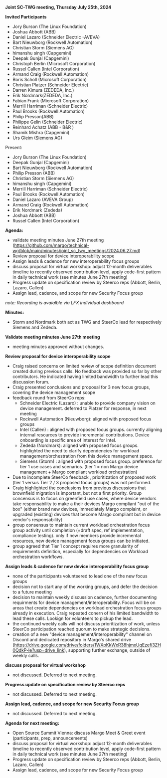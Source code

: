 **Joint SC-TWG meeting, Thursday July 25th, 2024** 

**Invited Participants**

* Jory Burson (The Linux Foundation)
* Joshua Abbott (ABB)
* Daniel Lazaro (Schneider Electric -AVEVA)
* Bart Nieuwborg (Rockwell Automation)
* Christian Storm (Siemens AG)
* himanshu singh (Capgemini)
* Deepak Gunjal (Capgemini)
* Christoph Berlin (Microsoft Corporation)
* Russel Callen (Intel Corporation)
* Armand Craig (Rockwell Automation)
* Boris Scholl (Microsoft Corporation)
* Christian Platzer (Schneider Electric)
* Darren Kimura (ZEDEDA, Inc.)
* Erik Nordmark(ZEDEDA, Inc.)
* Fabian Frank (Microsoft Corporation)
* Merrill Harriman (Schneider Electric)
* Paul Brooks (Rockwell Automation)
* Philip Presson(ABB)
* Philippe Gelin (Schneider Electric)
* Reinhard Achatz (ABB - B&R )
* Shamik Mishra (Capgemini)
* Urs Gleim (Siemens AG)

Present:
* Jory Burson (The Linux Foundation)
* Deepak Gunjal (Capgemini)
* Bart Nieuwborg (Rockwell Automation)
* Philip Presson (ABB)
* Christian Storm (Siemens AG)
* himanshu singh (Capgemini)
* Merrill Harriman (Schneider Electric)
* Paul Brooks (Rockwell Automation)
* Daniel Lazaro (AVEVA Group)
* Armand Craig (Rockwell Automation)
* Erik Nordmark (Zededa)
* Joshua Abbott (ABB)
* Russel Callen (Intel Corporation)

**Agenda:**

* validate meeting minutes June 27th meeting (https://github.com/margo/technical-wg/blob/main/minutes/joint_sc_twg_meetings/2024.06.27.md)
* Review proposal for device interoperability scope
* Assign leads & cadence for new interoperability focus groups 
* discuss proposal for virtual workshop: adjust 12-month deliverables timeline to recently observed contribution level, apply code-first pattern in daily technical work (see minutes June 27th meeting)
* Progress update on specification review by Steerco reps (Abbott, Berlin, Lazaro, Callen)
* Assign lead, cadence, and scope for new Security Focus group 

_note: Recording is avaialble via LFX individual dashboard_

**Minutes:**

* Storm and Nordmark both act as TWG and SteerCo lead for respectively Siemens and Zededa.

**Validate meeting minutes June 27th meeting**
* meeting minutes approved without changes.
  
**Review proposal for device interoperability scope**
* Craig raised concerns on limited review of scope definition document created during previous calls. No feedback was provided so far by other contributors. He indicated having limited bandwidth to further lead this discussion forum.
* Craig presented conclusions and proposal for 3 new focus groups, covering the device management scope 
* feedback round from SteerCo reps:
    * Schneider Electric (Lazaro) : unable to provide company vision on device management. deferred to Platzer for response, in next meeting
    * Rockwell Automation (Nieuwborg): aligned with proposed focus groups
    * Intel (Callen) : aligned with proposed focus groups. currently aligning internal resources to provide incremental contributions. Device onboarding is specific area of interest for Intel.
    * Zededa (Nordmark): aligned with proposed focus groups. highlighted the need to clarify dependencies for workload management/orchestration from this device management space.
    * Siemens (Storm) : aligned with proposed focus group. preference for tier 1 use cases and scenarios. (tier 1  = non Margo device management + Margo compliant workload orchestration)
* Due to incomplete SteerCo feedback , prioritization of proposed work (tier 1 versus Tier 2 / 3 proposed focus groups) was not performed.
* Craig highlighted the conclusions from previous discussions that brownfield migration is important, but not a first priority. Group concensus is to focus on greenfield use cases, where device vendors take responsability to make a their devices Margo compliant "out of the box" (either brand new devices, immediately Margo complaint, or upgraded (existing) devices that become Margo compliant but in device vendor's responsability) 
* group consensus to maintain current workload orchestration focus group activity until completion (=draft spec, ref implementation, compliance testing). only if new members provide incremental resources, new device management focus groups can be initiated. 
* group agreed that Tier 1 concept requires more granularity of requirements definition, especially for dependencies on Workload orchestration workflows. 

**Assign leads & cadence for new device interoperability focus group**
* none of the participants volunteered to lead one of the new focus groups
* decision not to start any of the working groups, and defer the decision to a future meeting
* decision to maintain weekly discussion cadence, further documenting requirments for device management/interoperability. Focus will be on areas that create dependencies on workload orchestration focus groups already in execution. Craig repeated conern of his limited bandwidth to lead these calls. Lookign for volunteers to pickup the lead.
* the continued weekly calls will not discuss prioritization of work, unless SteerCo participation reached quorum to make strategic decisions.
* creation of a new  "device management/interoperability" channel on Discord and dedicated repository in Margo's shared drive (https://drive.google.com/drive/folders/1WXpKkWxR38hjmxUqEzefi3ZH0QdkP-le?usp=drive_link), supporting further exchange, outside of weekly calls. 


**discuss proposal for virtual workshop**
* not discussed. Deferred to next meeting.

**Progress update on specification review by Steerco reps**
* not discussed. Deferred to next meeting.

**Assign lead, cadence, and scope for new Security Focus group**
* not discussed. Deferred to next meeting.

**Agenda for next meeting:**
* Open Source Summit Vienna: discuss Margo Meet & Greet event (participants, prep, announcements)
* discuss proposal for virtual workshop: adjust 12-month deliverables timeline to recently observed contribution level, apply code-first pattern in daily technical work (see minutes June 27th meeting)
* Progress update on specification review by Steerco reps (Abbott, Berlin, Lazaro, Callen)
* Assign lead, cadence, and scope for new Security Focus group 
